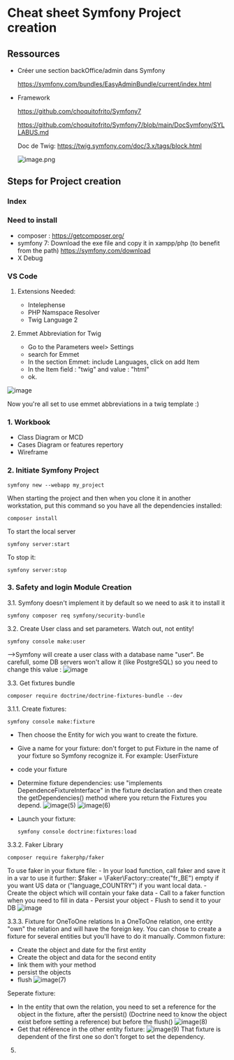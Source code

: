 # Cheat sheet Symfony Project creation

## Ressources
- Créer une section backOffice/admin dans Symfony
    
     https://symfony.com/bundles/EasyAdminBundle/current/index.html
    
- Framework
    
    https://github.com/choquitofrito/Symfony7
    
    https://github.com/choquitofrito/Symfony7/blob/main/DocSymfony/SYLLABUS.md
    
    Doc de Twig: https://twig.symfony.com/doc/3.x/tags/block.html
    
    ![image.png](https://prod-files-secure.s3.us-west-2.amazonaws.com/e69249ab-3777-45a0-9046-0028bb159bc2/00b5967a-cc74-487d-b6a1-904a1417d517/84a88f0c-11c4-42bf-aead-0076312d89dc.png)

## Steps for Project creation
### Index

### Need to install
- composer : https://getcomposer.org/
- symfony 7: Download the exe file and copy it in xampp/php (to benefit from the path)
    https://symfony.com/download
- X Debug

### VS Code 
1. Extensions Needed:
    - Intelephense
    - PHP Namspace Resolver
    - Twig Language 2
      
2. Emmet Abbreviation for Twig
   - Go to the Parameters weel> Settings
   - search for Emmet
   - In the section Emmet: include Languages, click on add Item
   - In the Item field : "twig" and value : "html"
   - ok.
     
 ![image](https://github.com/user-attachments/assets/c0a89cdc-3f49-4308-8ed9-2273d79808cc)

 Now you're all set to use emmet abbreviations in a twig template :)

  
### 1. Workbook
  - Class Diagram or MCD
  - Cases Diagram or features repertory
  - Wireframe
    
### 2. Initiate Symfony Project
```
symfony new --webapp my_project
```
When starting the project and then when you clone it in another workstation, put this command so you have all the dependencies installed:

```
composer install
```
To start the local server

```
symfony server:start
```

To stop it:
```
symfony server:stop
```

### 3. Safety and login Module Creation
3.1. Symfony doesn't implement it by default so we need to ask it to install it

```
symfony composer req symfony/security-bundle
```
3.2. Create User class and set parameters. Watch out, not entity!
```
symfony console make:user
```
-->Symfony will create a user class with a database name "user". Be carefull, some DB servers won't allow it (like PostgreSQL) so you need to change this value : ![image](https://github.com/user-attachments/assets/61a9586f-6f91-4f42-be7a-58f11d168432)

3.3. Get fixtures bundle
```
composer require doctrine/doctrine-fixtures-bundle --dev
```
3.1.1. Create fixtures: 
```
symfony console make:fixture
```
- Then choose the Entity for wich you want to create the fixture. 
- Give a name for your fixture: don't forget to put Fixture in the name of your fixture so Symfony recognize it. For example: UserFixture
- code your fixture
- Determine fixture dependencies: use "implements DependenceFixtureInterface" in the fixture declaration and then create the getDependencies() method where you return the Fixtures you depend. 
![image(5)](https://github.com/user-attachments/assets/50a0a457-9e15-46aa-9eea-034a538ac788)
![image(6)](https://github.com/user-attachments/assets/6f600408-06b6-4833-bf4f-0d3a44899c5b)

  
- Launch your fixture:
  ```
  symfony console doctrine:fixtures:load
  ```
  
3.3.2. Faker Library
  
```
composer require fakerphp/faker
```
To use faker in your fixture file:
       - In your load function, call faker and save it in a var to use it further: $faker = \Faker\Factory::create("fr_BE") empty if you want US data or ("language_COUNTRY") if you want local data.
       - Create the object which will contain your fake data
       - Call to a faker function when you need to fill in data
       - Persist your object
       - Flush to send it to your DB
       ![image](https://github.com/user-attachments/assets/354cb61f-fb74-4803-9d60-0b70095f0fd5)
    
3.3.3. Fixture for OneToOne relations
In a OneToOne relation, one entity "own" the relation and will have the foreign key.
You can chose to create a fixture for several entities but you'll have to do it manually.
Common fixture:
- Create the object and date for the first entity
- Create the object and data for the second entity
- link them with your method
- persist the objects
- flush
  ![image(7)](https://github.com/user-attachments/assets/fecc7377-94a4-461e-9a87-f0d411d585da)

Seperate fixture:
- In the entity that own the relation, you need to set a reference for the object in the fixture, after the persist() (Doctrine need to know the object exist before setting a reference) but before the flush()
  ![image(8)](https://github.com/user-attachments/assets/b2f58764-bc99-451c-9938-92e71a45e310)
- Get that référence in the other entity fixture:
  ![image(9)](https://github.com/user-attachments/assets/6e46cd95-879e-4c95-83ca-5a16ec458c8e)
  That fixture is dependent of the first one so don't forget to set the dependency.

5. 
